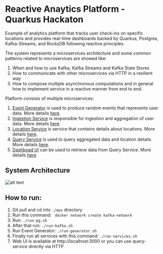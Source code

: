 # Reactive Anaytics Platform - Quarkus Hackaton

Example of analytics platform that tracks user check-ins on specific locations and provides real-time dashboards backed by Quarkus, Postgres, Kafka-Streams, and RocksDB
following reactive principles.

The system represents a microservices architecture and some common patterns related to microservices are showed like:
1. When and how to use Kafka, Kafka Streams and Kafka State Stores
2. How to communicate with other microservices via HTTP in a resilient way
3. How to compose multiple asynchronous computations and in general how to implement service in a reactive manner from end to end.

Platform consists of multiple microservices:
1. [Event Generator](https://github.com/aleksandarskrbic/reactive-anaytics-platform/tree/master/event-generator) is used to produce random events that represents user data. More details [here](https://github.com/aleksandarskrbic/reactive-anaytics-platform/tree/master/event-generator).
2. [Ingestion Service](https://github.com/aleksandarskrbic/reactive-anaytics-platform/tree/master/ingestion-service) is responsible for ingestion and aggregation of user data. More details [here](https://github.com/aleksandarskrbic/reactive-anaytics-platform/tree/master/ingestion-service).
3. [Location Service](https://github.com/aleksandarskrbic/reactive-anaytics-platform/tree/master/location-service) is service that contains details about locations. More details [here](https://github.com/aleksandarskrbic/reactive-anaytics-platform/tree/master/location-service).
4. [Query Service](https://github.com/aleksandarskrbic/reactive-anaytics-platform/tree/master/query-service) is used to query aggregated data and location details. More details [here](https://github.com/aleksandarskrbic/reactive-anaytics-platform/tree/master/query-service).
5. [Dashboad UI](https://github.com/aleksandarskrbic/reactive-anaytics-platform/tree/master/web-ui) can be used to retrieve data from Query Service. More details [here](https://github.com/aleksandarskrbic/reactive-anaytics-platform/tree/master/web-ui)


## System Architecture

![alt text](https://github.com/aleksandarskrbic/reactive-anaytics-platform/blob/master/system-architecture.png)

## How to run:
1. Git pull and cd into ```./ops``` directory
2. Run this command: ``` docker network create kafka-network```
3. Run: ```./run-pg.sh```
4. After that run: ```./run-kafka.sh```
5. Run Event Generator: ```./run-generator.sh```
6. Finally run all services with this command: ```./run-services.sh```
7. Web UI is available at http://localhost:3000 or you can use query-service directly via HTTP
